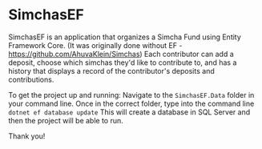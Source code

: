 # SimchasEF

SimchasEF is an application that organizes a Simcha Fund using Entity Framework Core. (It was originally done without EF - https://github.com/AhuvaKlein/Simchas) Each contributor can add a deposit, choose which simchas they'd like to contribute to, and has a history that displays a record of the contributor's deposits and contributions.

To get the project up and running:
Navigate to the `SimchasEF.Data` folder in your command line. Once in the correct folder, type into the command line `dotnet ef database update` This will create a database in SQL Server and then the project will be able to run.

Thank you!
